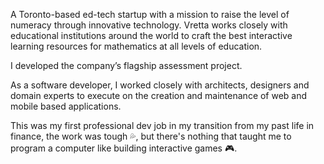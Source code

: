 A Toronto-based ed-tech startup with a mission to raise the level of numeracy through innovative technology. Vretta works closely with educational institutions around the world to craft the best interactive learning resources for mathematics at all levels of education.

I developed the company’s flagship assessment project.

As a software developer, I worked closely with architects, designers and domain experts to execute on the creation and maintenance of web and mobile based applications.

This was my first professional dev job in my transition from my past life in finance, the work was tough 💦, but there's nothing that taught me to program a computer like building interactive games 🎮.